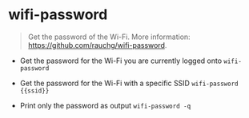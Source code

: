# wifi-password
> Get the password of the Wi-Fi.
> More information: <https://github.com/rauchg/wifi-password>.

- Get the password for the Wi-Fi you are currently logged onto
`wifi-password`

- Get the password for the Wi-Fi with a specific SSID
`wifi-password {{ssid}}`

- Print only the password as output
`wifi-password -q`
